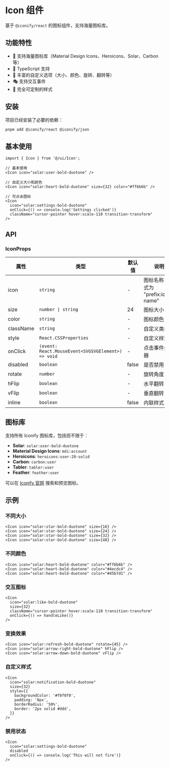# Icon 组件

基于 `@iconify/react` 的图标组件，支持海量图标库。

## 功能特性

- 🎨 支持海量图标库（Material Design Icons、Heroicons、Solar、Carbon 等）
- 🎯 TypeScript 支持
- 🎪 丰富的自定义选项（大小、颜色、旋转、翻转等）
- 🎭 支持交互事件
- 🎨 完全可定制的样式

## 安装

项目已经安装了必要的依赖：

```bash
pnpm add @iconify/react @iconify/json
```

## 基本使用

```tsx
import { Icon } from '@/ui/Icon';

// 基本使用
<Icon icon="solar:user-bold-duotone" />

// 自定义大小和颜色
<Icon icon="solar:heart-bold-duotone" size={32} color="#ff6b6b" />

// 可点击图标
<Icon
  icon="solar:settings-bold-duotone"
  onClick={() => console.log('Settings clicked')}
  className="cursor-pointer hover:scale-110 transition-transform"
/>
```

## API

### IconProps

| 属性      | 类型                                               | 默认值 | 说明                                |
| --------- | -------------------------------------------------- | ------ | ----------------------------------- |
| icon      | `string`                                           | -      | 图标名称，格式为 "prefix:icon-name" |
| size      | `number \| string`                                 | 24     | 图标大小                            |
| color     | `string`                                           | -      | 图标颜色                            |
| className | `string`                                           | -      | 自定义类名                          |
| style     | `React.CSSProperties`                              | -      | 自定义样式                          |
| onClick   | `(event: React.MouseEvent<SVGSVGElement>) => void` | -      | 点击事件处理器                      |
| disabled  | `boolean`                                          | false  | 是否禁用                            |
| rotate    | `number`                                           | -      | 旋转角度                            |
| hFlip     | `boolean`                                          | -      | 水平翻转                            |
| vFlip     | `boolean`                                          | -      | 垂直翻转                            |
| inline    | `boolean`                                          | false  | 内联样式                            |

## 图标库

支持所有 Iconify 图标库，包括但不限于：

- **Solar**: `solar:user-bold-duotone`
- **Material Design Icons**: `mdi:account`
- **Heroicons**: `heroicons:user-20-solid`
- **Carbon**: `carbon:user`
- **Tabler**: `tabler:user`
- **Feather**: `feather:user`

可以在 [Iconify 官网](https://iconify.design/) 搜索和预览图标。

## 示例

### 不同大小

```tsx
<Icon icon="solar:star-bold-duotone" size={16} />
<Icon icon="solar:star-bold-duotone" size={24} />
<Icon icon="solar:star-bold-duotone" size={32} />
<Icon icon="solar:star-bold-duotone" size={48} />
```

### 不同颜色

```tsx
<Icon icon="solar:heart-bold-duotone" color="#ff6b6b" />
<Icon icon="solar:heart-bold-duotone" color="#4ecdc4" />
<Icon icon="solar:heart-bold-duotone" color="#45b7d1" />
```

### 交互图标

```tsx
<Icon
  icon="solar:like-bold-duotone"
  size={32}
  className="cursor-pointer hover:scale-110 transition-transform"
  onClick={() => handleLike()}
/>
```

### 变换效果

```tsx
<Icon icon="solar:refresh-bold-duotone" rotate={45} />
<Icon icon="solar:arrow-right-bold-duotone" hFlip />
<Icon icon="solar:arrow-down-bold-duotone" vFlip />
```

### 自定义样式

```tsx
<Icon
  icon="solar:notification-bold-duotone"
  size={32}
  style={{
    backgroundColor: '#f0f0f0',
    padding: '8px',
    borderRadius: '50%',
    border: '2px solid #ddd',
  }}
/>
```

### 禁用状态

```tsx
<Icon
  icon="solar:settings-bold-duotone"
  disabled
  onClick={() => console.log('This will not fire')}
/>
```
